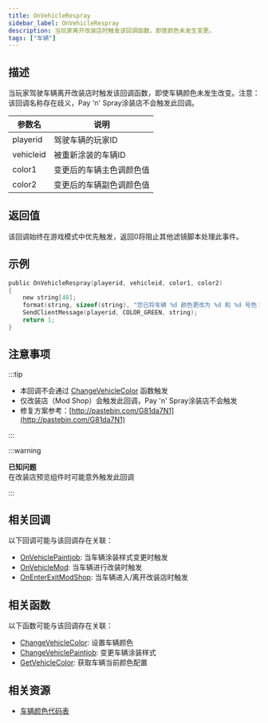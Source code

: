 ```yaml
---
title: OnVehicleRespray
sidebar_label: OnVehicleRespray
description: 当玩家离开改装店时触发该回调函数，即使颜色未发生变更。
tags: ["车辆"]
---
```


## 描述

当玩家驾驶车辆离开改装店时触发该回调函数，即使车辆颜色未发生改变。注意：该回调名称存在歧义，Pay 'n' Spray涂装店不会触发此回调。

| 参数名    | 说明                     |
| --------- | ------------------------ |
| playerid  | 驾驶车辆的玩家ID         |
| vehicleid | 被重新涂装的车辆ID       |
| color1    | 变更后的车辆主色调颜色值 |
| color2    | 变更后的车辆副色调颜色值 |

## 返回值

该回调始终在游戏模式中优先触发，返回0将阻止其他滤镜脚本处理此事件。

## 示例

```c
public OnVehicleRespray(playerid, vehicleid, color1, color2)
{
    new string[48];
    format(string, sizeof(string), "您已将车辆 %d 颜色更改为 %d 和 %d 号色！", vehicleid, color1, color2);
    SendClientMessage(playerid, COLOR_GREEN, string);
    return 1;
}
```

## 注意事项

:::tip

- 本回调不会通过 [ChangeVehicleColor](../functions/ChangeVehicleColor) 函数触发
- 仅改装店（Mod Shop）会触发此回调，Pay 'n' Spray涂装店不会触发
- 修复方案参考：[http://pastebin.com/G81da7N1](http://pastebin.com/G81da7N1)

:::

:::warning

**已知问题**  
在改装店预览组件时可能意外触发此回调

:::

## 相关回调

以下回调可能与该回调存在关联：

- [OnVehiclePaintjob](OnVehiclePaintjob): 当车辆涂装样式变更时触发
- [OnVehicleMod](OnVehicleMod): 当车辆进行改装时触发
- [OnEnterExitModShop](OnEnterExitModShop): 当车辆进入/离开改装店时触发

## 相关函数

以下函数可能与该回调存在关联：

- [ChangeVehicleColor](../functions/ChangeVehicleColor): 设置车辆颜色
- [ChangeVehiclePaintjob](../functions/ChangeVehiclePaintjob): 变更车辆涂装样式
- [GetVehicleColor](../functions/GetVehicleColor): 获取车辆当前颜色配置

## 相关资源

- [车辆颜色代码表](../resources/vehiclecolors)
